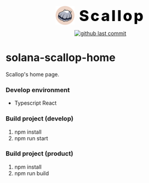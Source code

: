 <p align="center">
  <a href="https://www.scallop.io" style="display: flex;justify-content: center;align-items: center;text-decoration: none;">
    <img alt="Solana" src="src/resources/images/logo.webp" width="50" />
    <spna style="margin-left:.75rem;font-weight:800;font-size:2.5rem;color:#000;text-shadow: -1px 0 #fff, 0 1px #fff, 1px 0 #fff, 0 -1px #fff;letter-spacing: 0.1em;">Scallop</span>
  </a>
</p>
<p align="center">
    <a href="https://github.com/scallop-labs/solana-scallop-home">
        <img alt="github last commit" src="https://img.shields.io/github/last-commit/scallop-labs/solana-scallop-home/master">
    </a>
</p>

# solana-scallop-home
Scallop's home page.

### Develop environment
- Typescript React

### Build project (develop)
1. npm install
2. npm run start

### Build project (product)
1. npm install
2. npm run build